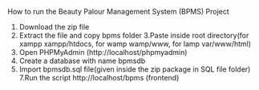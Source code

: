 How to run the Beauty Palour Management System (BPMS) Project
1. Download the zip file
2. Extract the file and copy bpms folder
3.Paste inside root directory(for xampp xampp/htdocs, for wamp wamp/www, for lamp var/www/html)
4. Open PHPMyAdmin (http://localhost/phpmyadmin)
5. Create a database with name bpmsdb
6. Import bpmsdb.sql file(given inside the zip package in SQL file folder)
7.Run the script http://localhost/bpms (frontend)

